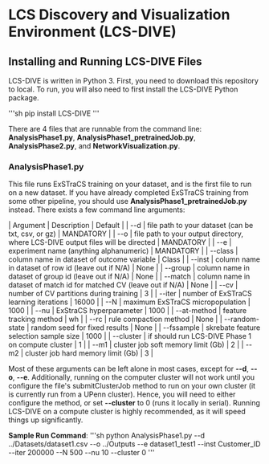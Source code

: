 # LCS Discovery and Visualization Environment (LCS-DIVE)

## Installing and Running LCS-DIVE Files
LCS-DIVE is written in Python 3. First, you need to download this repository to local. To run, you will also need to first install the LCS-DIVE Python package.

'''sh
pip install LCS-DIVE
'''

There are 4 files that are runnable from the command line: **AnalysisPhase1.py**, **AnalysisPhase1_pretrainedJob.py**, **AnalysisPhase2.py**, and **NetworkVisualization.py**.

### AnalysisPhase1.py
This file runs ExSTraCS training on your dataset, and is the first file to run on a new dataset. If you have already completed ExSTraCS training from some other pipeline, you should use **AnalysisPhase1_pretrainedJob.py** instead. There exists a few command line arguments:

| Argument | Description | Default |
| --d | file path to your dataset (can be txt, csv, or gz) | MANDATORY |
| --o | file path to your output directory, where LCS-DIVE output files will be directed | MANDATORY |
| --e | experiment name (anything alphanumeric) | MANDATORY |
| --class | column name in dataset of outcome variable | Class |
| --inst | column name in dataset of row id (leave out if N/A) | None |
| --group | column name in dataset of group id (leave out if N/A) | None |
| --match | column name in dataset of match id for matched CV (leave out if N/A) | None |
| --cv | number of CV partitions during training | 3 |
| --iter | number of ExSTraCS learning iterations | 16000 |
| --N | maximum ExSTraCS micropopulation | 1000 |
| --nu | ExStraCS hyperparameter | 1000 |
| --at-method | feature tracking method | wh |
| --rc | rule compaction method | None |
| --random-state | random seed for fixed results | None |
| --fssample | skrebate feature selection sample size | 1000 |
| --cluster | if should run LCS-DIVE Phase 1 on compute cluster | 1 |
| --m1 | cluster job soft memory limit (Gb) | 2 |
| --m2 | cluster job hard memory limit (Gb) | 3 |

Most of these arguments can be left alone in most cases, except for **--d**, **--o**, **--e**. Additionally, running on the computer cluster will not work until you configure the file's submitClusterJob method to run on your own cluster (it is currently run from a UPenn cluster). Hence, you will need to either configure the method, or set **--cluster** to 0 (runs it locally in serial). Running LCS-DIVE on a compute cluster is highly recommended, as it will speed things up significantly.

**Sample Run Command**:
'''sh
python AnalysisPhase1.py --d ../Datasets/dataset1.csv --o ../Outputs --e dataset1_test1 --inst Customer_ID --iter 200000 --N 500 --nu 10 --cluster 0
'''



